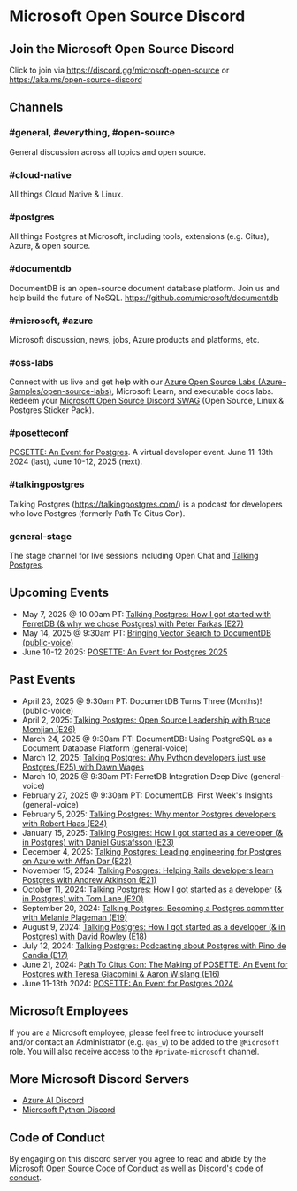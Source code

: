 # Microsoft Open Source Discord

## Join the Microsoft Open Source Discord

Click to join via <https://discord.gg/microsoft-open-source> or <https://aka.ms/open-source-discord>

## Channels

### #general, #everything, #open-source

General discussion across all topics and open source.

### #cloud-native

All things Cloud Native & Linux.

### #postgres

All things Postgres at Microsoft, including tools, extensions (e.g. Citus), Azure, & open source.

### #documentdb

DocumentDB is an open-source document database platform. Join us and help build the future of NoSQL. <https://github.com/microsoft/documentdb>

### #microsoft, #azure

Microsoft discussion, news, jobs, Azure products and platforms, etc.

### #oss-labs

Connect with us live and get help with our [Azure Open Source Labs (Azure-Samples/open-source-labs)](https://aka.ms/oss-labs), Microsoft Learn, and executable docs labs. Redeem your [Microsoft Open Source Discord SWAG](https://aka.ms/open-source-discord-swag) (Open Source, Linux & Postgres Sticker Pack).

### #posetteconf

[POSETTE: An Event for Postgres](https://posetteconf.com). A virtual developer event. June 11-13th 2024 (last), June 10-12, 2025 (next).

### #talkingpostgres

Talking Postgres (<https://talkingpostgres.com/>) is a podcast for developers who love Postgres (formerly Path To Citus Con).

### general-stage

The stage channel for live sessions including Open Chat and [Talking Postgres](https://talkingpostgres.com).

## Upcoming Events
- May 7, 2025 @ 10:00am PT: [Talking Postgres: How I got started with FerretDB (& why we chose Postgres) with Peter Farkas (E27)](https://aka.ms/talkingpostgres-ep27-cal)
- May 14, 2025 @ 9:30am PT: [Bringing Vector Search to DocumentDB (public-voice)](https://discord.com/events/723347736853741589/1359638511229079623)
- June 10-12 2025: [POSETTE: An Event for Postgres 2025](https://posetteconf.com)

## Past Events
- April 23, 2025 @ 9:30am PT: DocumentDB Turns Three (Months)! (public-voice)
- April 2, 2025: [Talking Postgres: Open Source Leadership with Bruce Momjian (E26)](https://talkingpostgres.com/episodes/open-source-leadership-with-bruce-momjian)
- March 24, 2025 @ 9:30am PT: DocumentDB: Using PostgreSQL as a Document Database Platform (general-voice)
- March 12, 2025: [Talking Postgres: Why Python developers just use Postgres (E25) with Dawn Wages](https://talkingpostgres.com/episodes/why-python-developers-just-use-postgres-with-dawn-wages)
- March 10, 2025 @ 9:30am PT: FerretDB Integration Deep Dive (general-voice)
- February 27, 2025 @ 9:30am PT: DocumentDB: First Week's Insights (general-voice)
- February 5, 2025: [Talking Postgres: Why mentor Postgres developers with Robert Haas (E24)](https://talkingpostgres.com/episodes/why-mentor-postgres-developers-with-robert-haas)
- January 15, 2025: [Talking Postgres: How I got started as a developer (& in Postgres) with Daniel Gustafsson (E23)](https://talkingpostgres.com/episodes/how-i-got-started-as-a-developer-in-postgres-with-daniel-gustafsson)
- December 4, 2025: [Talking Postgres: Leading engineering for Postgres on Azure with Affan Dar (E22)](https://talkingpostgres.com/episodes/leading-engineering-for-postgres-on-azure-with-affan-dar)
- November 15, 2024: [Talking Postgres: Helping Rails developers learn Postgres with Andrew Atkinson (E21)](https://talkingpostgres.com/episodes/helping-rails-developers-learn-postgres-with-andrew-atkinson)
- October 11, 2024: [Talking Postgres: How I got started as a developer (& in Postgres) with Tom Lane (E20)](https://talkingpostgres.com/episodes/how-i-got-started-as-a-developer-in-postgres-with-tom-lane)
- September 20, 2024: [Talking Postgres: Becoming a Postgres committer with Melanie Plageman (E19)](https://talkingpostgres.com/episodes/becoming-a-postgres-committer-with-melanie-plageman)
- August 9, 2024: [Talking Postgres: How I got started as a developer (& in Postgres) with David Rowley (E18)](https://talkingpostgres.com/episodes/how-i-got-started-as-a-developer-in-postgres-with-david-rowley)
- July 12, 2024: [Talking Postgres: Podcasting about Postgres with Pino de Candia (E17)](https://talkingpostgres.com/episodes/podcasting-about-postgres-with-pino-de-candia)
- June 21, 2024: [Path To Citus Con: The Making of POSETTE: An Event for Postgres with Teresa Giacomini & Aaron Wislang (E16)](https://talkingpostgres.com/episodes/the-making-of-posette-an-event-for-postgres-with-teresa-giacomini-aaron-wislang)
- June 11-13th 2024: [POSETTE: An Event for Postgres 2024](https://aka.ms/posette)

## Microsoft Employees

If you are a Microsoft employee, please feel free to introduce yourself and/or contact an Administrator (e.g. `@as_w`) to be added to the `@Microsoft` role. You will also receive access to the `#private-microsoft` channel.

## More Microsoft Discord Servers

- [Azure AI Discord](https://discord.gg/yrTeVQwpWm)
- [Microsoft Python Discord](https://aka.ms/python-discord)

## Code of Conduct

By engaging on this discord server you agree to read and abide by the [Microsoft Open Source Code of Conduct](https://opensource.microsoft.com/codeofconduct/) as well as [Discord's code of conduct](https://discord.com/terms).

